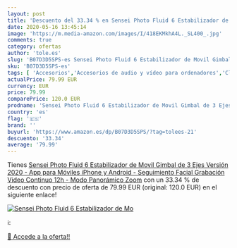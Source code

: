 ```yaml
---
layout: post
title: 'Descuento del 33.34 % en Sensei Photo Fluid 6 Estabilizador de Mo'
date: 2020-05-16 13:45:14
image: 'https://m.media-amazon.com/images/I/418EKMkhA4L._SL400_.jpg'
comments: true
category: ofertas
author: 'tole.es'
slug: 'B07D3D5SPS-es Sensei Photo Fluid 6 Estabilizador de Movil Gimbal de 3...'
sku: 'B07D3D5SPS-es'
tags: [ 'Accesorios','Accesorios de audio y vídeo para ordenadores','Clientes de streaming','Dispositivos para el streaming','Electrónica','Equipos de audio y Hi-Fi','Informática','Smartwatches','Tablets','Tecnología para vestir','Webcams y telefonía VoIP','android', ]
actualPrice: 79.99 EUR
currency: EUR
price: 79.99
comparePrice: 120.0 EUR
prodname: 'Sensei Photo Fluid 6 Estabilizador de Movil Gimbal de 3 Ejes Versión 2020 - App para Móviles iPhone y Android - Seguimiento Facial Grabación Video Continuo 12h - Modo Panorámico Zoom'
country: 'es'
flag: '🇪🇸'
brand: ''
buyurl: 'https://www.amazon.es/dp/B07D3D5SPS/?tag=tolees-21'
descuento: '33.34'
average: '79.99'
---
```


Tienes [Sensei Photo Fluid 6 Estabilizador de Movil Gimbal de 3 Ejes Versión 2020 - App para Móviles iPhone y Android - Seguimiento Facial Grabación Video Continuo 12h - Modo Panorámico Zoom](https://www.amazon.es/dp/B07D3D5SPS/?tag=tolees-21) con un 33.34 % de descuento con precio de oferta de 79.99 EUR (original: 120.0 EUR) en el siguiente enlace!

[![Sensei Photo Fluid 6 Estabilizador de Mo](https://m.media-amazon.com/images/I/418EKMkhA4L._SL400_.jpg)](https://www.amazon.es/dp/B07D3D5SPS/?tag=tolees-21)

ℹ️:


[🛒 Accede a la oferta!!](https://www.amazon.es/dp/B07D3D5SPS/?tag=tolees-21)
